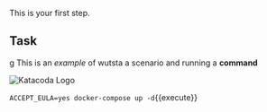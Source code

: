 This is your first step.

## Task

g
This is an _example_ of wutsta a scenario and running a **command**

![Katacoda Logo](/katacoda-scenarios/scenarios/hello-engine/assets/Qlik.png)

`ACCEPT_EULA=yes docker-compose up -d`{{execute}}
